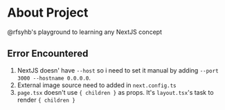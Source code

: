 # About Project
@rfsyhb's playground to learning any NextJS concept

## Error Encountered
1. NextJS doesn' have `--host` so i need to set it manual by adding `--port 3000 --hostname 0.0.0.0`.
2. External image source need to added in `next.config.ts`
3. `page.tsx` doesn't use `{ children }` as props. It's `layout.tsx`'s task to render `{ children }`
